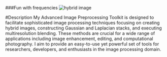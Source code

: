###Fun with frequencies
![hybrid image](images/hybrid.jpg)

#Description
My Advanced Image Preprocessing Toolkit is designed to facilitate sophisticated image processing techniques focusing on creating hybrid images, constructing Gaussian and Laplacian stacks, and executing multiresolution blending. These methods are crucial for a wide range of applications including image enhancement, editing, and computational photography. I aim to provide an easy-to-use yet powerful set of tools for researchers, developers, and enthusiasts in the image processing domain.